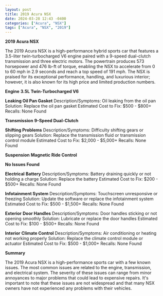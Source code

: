 ```yaml
---
layout: post
title: 2019 Acura NSX
date: 2024-03-28 12:43 -0400
categories: ["Acura", "NSX"]
tags: ["Acura", "NSX", "2019"]
---
```

**2019 Acura NSX**

The 2019 Acura NSX is a high-performance hybrid sports car that features a 3.5-liter twin-turbocharged V6 engine paired with a 9-speed dual-clutch transmission and three electric motors. The powertrain produces 573 horsepower and 476 lb-ft of torque, enabling the NSX to accelerate from 0 to 60 mph in 2.9 seconds and reach a top speed of 191 mph. The NSX is praised for its exceptional performance, handling, and luxurious interior; however, it is also known for its high price and limited production numbers.

**Engine**
**3.5L Twin-Turbocharged V6**

**Leaking Oil Pan Gasket**
Description/Symptoms: Oil leaking from the oil pan
Solution: Replace the oil pan gasket
Estimated Cost to Fix: $500 - $800+
Recalls: None Found

**Transmission**
**9-Speed Dual-Clutch**

**Shifting Problems**
Description/Symptoms: Difficulty shifting gears or slipping gears
Solution: Replace the transmission fluid or transmission control module
Estimated Cost to Fix: $2,000 - $5,000+
Recalls: None Found

**Suspension**
**Magnetic Ride Control**

**No Issues Found**

**Electrical**
**Battery**
Description/Symptoms: Battery draining quickly or not holding a charge
Solution: Replace the battery
Estimated Cost to Fix: $200 - $500+
Recalls: None Found

**Infotainment System**
Description/Symptoms: Touchscreen unresponsive or freezing
Solution: Update the software or replace the infotainment system
Estimated Cost to Fix: $500 - $1,500+
Recalls: None Found

**Exterior**
**Door Handles**
Description/Symptoms: Door handles sticking or not opening smoothly
Solution: Lubricate or replace the door handles
Estimated Cost to Fix: $100 - $500+
Recalls: None Found

**Interior**
**Climate Control**
Description/Symptoms: Air conditioning or heating not working properly
Solution: Replace the climate control module or actuator
Estimated Cost to Fix: $500 - $1,000+
Recalls: None Found

**Summary**

The 2019 Acura NSX is a high-performance sports car with a few known issues. The most common issues are related to the engine, transmission, and electrical system. The severity of these issues can range from minor annoyances to major problems that could lead to expensive repairs. It's important to note that these issues are not widespread and that many NSX owners have not experienced any problems with their vehicles.
